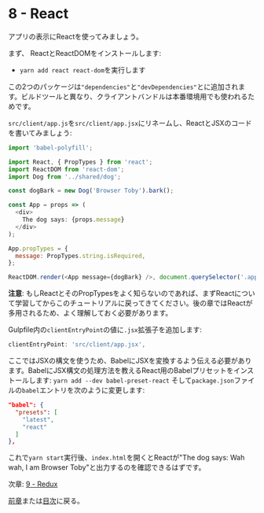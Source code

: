 # 8 - React

アプリの表示にReactを使ってみましょう。

まず、 ReactとReactDOMをインストールします:

- `yarn add react react-dom`を実行します

この2つのパッケージは`"dependencies"`と`"devDependencies"`とに追加されます。ビルドツールと異なり、クライアントバンドルは本番環境用でも使われるためです。

`src/client/app.js`を`src/client/app.jsx`にリネームし、ReactとJSXのコードを書いてみましょう:

```javascript
import 'babel-polyfill';

import React, { PropTypes } from 'react';
import ReactDOM from 'react-dom';
import Dog from '../shared/dog';

const dogBark = new Dog('Browser Toby').bark();

const App = props => (
  <div>
    The dog says: {props.message}
  </div>
);

App.propTypes = {
  message: PropTypes.string.isRequired,
};

ReactDOM.render(<App message={dogBark} />, document.querySelector('.app'));
```

**注意**: もしReactとそのPropTypesをよく知らないのであれば、まずReactについて学習してからこのチュートリアルに戻ってきてください。後の章ではReactが多用されるため、よく理解しておく必要があります。

Gulpfile内の`clientEntryPoint`の値に`.jsx`拡張子を追加します:

```javascript
clientEntryPoint: 'src/client/app.jsx',
```

ここではJSXの構文を使うため、BabelにJSXを変換するよう伝える必要があります。BabelにJSX構文の処理方法を教えるReact用のBabelプリセットをインストールします: `yarn add --dev babel-preset-react` そして`package.json`ファイルの`babel`エントリを次のように変更します:

```json
"babel": {
  "presets": [
    "latest",
    "react"
  ]
},
```

これで`yarn start`実行後、`index.html`を開くとReactが"The dog says: Wah wah, I am Browser Toby"と出力するのを確認できるはずです。


次章: [9 - Redux](/tutorial/9-redux)

[前章](/tutorial/7-client-webpack)または[目次](https://github.com/verekia/js-stack-from-scratch)に戻る。
